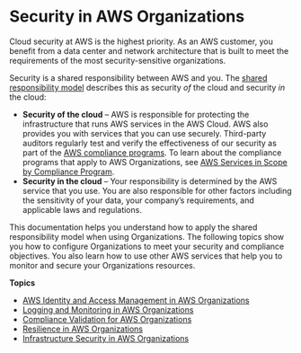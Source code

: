 # Security in AWS Organizations<a name="security"></a>

Cloud security at AWS is the highest priority\. As an AWS customer, you benefit from a data center and network architecture that is built to meet the requirements of the most security\-sensitive organizations\.

Security is a shared responsibility between AWS and you\. The [shared responsibility model](http://aws.amazon.com/compliance/shared-responsibility-model/) describes this as security *of* the cloud and security *in* the cloud:
+ **Security of the cloud** – AWS is responsible for protecting the infrastructure that runs AWS services in the AWS Cloud\. AWS also provides you with services that you can use securely\. Third\-party auditors regularly test and verify the effectiveness of our security as part of the [AWS compliance programs](http://aws.amazon.com/compliance/programs/)\. To learn about the compliance programs that apply to AWS Organizations, see [AWS Services in Scope by Compliance Program](http://aws.amazon.com/compliance/services-in-scope/)\.
+ **Security in the cloud** – Your responsibility is determined by the AWS service that you use\. You are also responsible for other factors including the sensitivity of your data, your company’s requirements, and applicable laws and regulations\. 

This documentation helps you understand how to apply the shared responsibility model when using Organizations\. The following topics show you how to configure Organizations to meet your security and compliance objectives\. You also learn how to use other AWS services that help you to monitor and secure your Organizations resources\. 

**Topics**
+ [AWS Identity and Access Management in AWS Organizations](orgs_permissions.md)
+ [Logging and Monitoring in AWS Organizations](orgs_incident-response.md)
+ [Compliance Validation for AWS Organizations](orgs_compliance-validation.md)
+ [Resilience in AWS Organizations](disaster-recovery-resiliency.md)
+ [Infrastructure Security in AWS Organizations](infrastructure-security.md)